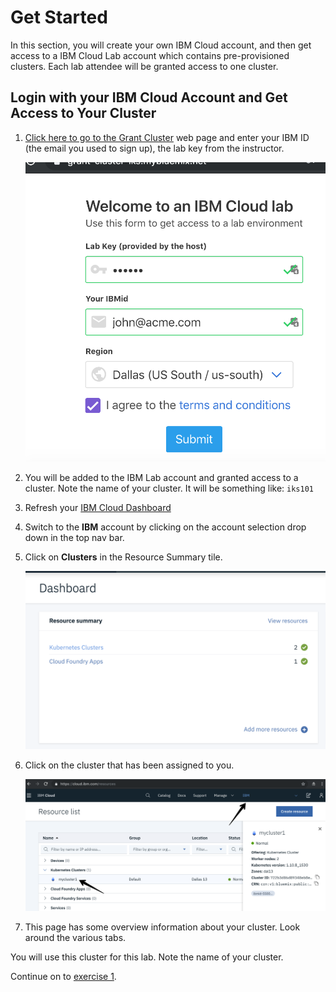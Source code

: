 # Get Started
In this section, you will create your own IBM Cloud account, and then get access to a IBM Cloud Lab account which contains pre-provisioned clusters. Each lab attendee will be granted access to one cluster.

## Login with your IBM Cloud Account and Get Access to Your Cluster
1. [Click here to go to the Grant Cluster](https://5129.mybluemix.net/) web page and enter your IBM ID (the email you used to sign up), the lab key from the instructor.

    ![](../README_images/get-clusters.png)

2. You will be added to the IBM Lab account and granted access to a cluster. Note the name of your cluster. It will be something like: `iks101`
3. Refresh your [IBM Cloud Dashboard](https://cloud.ibm.com)
4. Switch to the **IBM** account by clicking on the account selection drop down in the top nav bar.
5. Click on **Clusters** in the Resource Summary tile.

    ![](../README_images/kubernetesResources.png)

6. Click on the cluster that has been assigned to you.

    ![](../README_images/dashboard.png)

7. This page has some overview information about your cluster. Look around the various tabs.

You will use this cluster for this lab. Note the name of your cluster.

Continue on to [exercise 1](../exercise-1/README.md).
